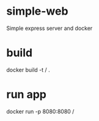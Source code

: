 # simple-web
Simple express server and docker
# build
docker build -t <dockerID>/<appname> .
# run app
docker run -p 8080:8080 <dockerID>/<appname>
